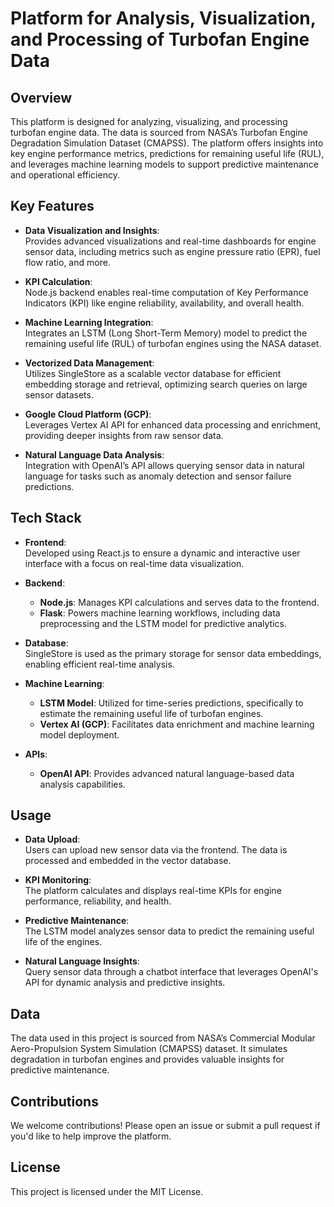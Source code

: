 # Platform for Analysis, Visualization, and Processing of Turbofan Engine Data

## Overview

This platform is designed for analyzing, visualizing, and processing turbofan engine data. The data is sourced from NASA’s Turbofan Engine Degradation Simulation Dataset (CMAPSS). The platform offers insights into key engine performance metrics, predictions for remaining useful life (RUL), and leverages machine learning models to support predictive maintenance and operational efficiency.

## Key Features

- **Data Visualization and Insights**:  
  Provides advanced visualizations and real-time dashboards for engine sensor data, including metrics such as engine pressure ratio (EPR), fuel flow ratio, and more.

- **KPI Calculation**:  
  Node.js backend enables real-time computation of Key Performance Indicators (KPI) like engine reliability, availability, and overall health.

- **Machine Learning Integration**:  
  Integrates an LSTM (Long Short-Term Memory) model to predict the remaining useful life (RUL) of turbofan engines using the NASA dataset.

- **Vectorized Data Management**:  
  Utilizes SingleStore as a scalable vector database for efficient embedding storage and retrieval, optimizing search queries on large sensor datasets.

- **Google Cloud Platform (GCP)**:  
  Leverages Vertex AI API for enhanced data processing and enrichment, providing deeper insights from raw sensor data.

- **Natural Language Data Analysis**:  
  Integration with OpenAI’s API allows querying sensor data in natural language for tasks such as anomaly detection and sensor failure predictions.

## Tech Stack

- **Frontend**:  
  Developed using React.js to ensure a dynamic and interactive user interface with a focus on real-time data visualization.

- **Backend**:  
  - **Node.js**: Manages KPI calculations and serves data to the frontend.  
  - **Flask**: Powers machine learning workflows, including data preprocessing and the LSTM model for predictive analytics.

- **Database**:  
  SingleStore is used as the primary storage for sensor data embeddings, enabling efficient real-time analysis.

- **Machine Learning**:  
  - **LSTM Model**: Utilized for time-series predictions, specifically to estimate the remaining useful life of turbofan engines.  
  - **Vertex AI (GCP)**: Facilitates data enrichment and machine learning model deployment.

- **APIs**:  
  - **OpenAI API**: Provides advanced natural language-based data analysis capabilities.

## Usage

- **Data Upload**:  
  Users can upload new sensor data via the frontend. The data is processed and embedded in the vector database.

- **KPI Monitoring**:  
  The platform calculates and displays real-time KPIs for engine performance, reliability, and health.

- **Predictive Maintenance**:  
  The LSTM model analyzes sensor data to predict the remaining useful life of the engines.

- **Natural Language Insights**:  
  Query sensor data through a chatbot interface that leverages OpenAI's API for dynamic analysis and predictive insights.

## Data

The data used in this project is sourced from NASA’s Commercial Modular Aero-Propulsion System Simulation (CMAPSS) dataset. It simulates degradation in turbofan engines and provides valuable insights for predictive maintenance.

## Contributions

We welcome contributions! Please open an issue or submit a pull request if you'd like to help improve the platform.

## License

This project is licensed under the MIT License.
